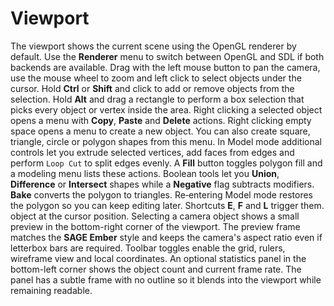 # Viewport

The viewport shows the current scene using the OpenGL renderer by default.
Use the **Renderer** menu to switch between OpenGL and SDL if both backends are available.
Drag with the left mouse button to pan the camera, use the mouse wheel to zoom
and left click to select objects under the cursor.
Hold **Ctrl** or **Shift** and click to add or remove objects from the selection.
Hold **Alt** and drag a rectangle to perform a box selection that picks every
object or vertex inside the area.
Right clicking a selected object opens a menu with **Copy**, **Paste** and
**Delete** actions. Right clicking empty space opens a menu to create a new
object. You can also create square, triangle, circle or polygon shapes from this menu.
In Model mode additional controls let you extrude selected vertices, add faces from edges and perform ``Loop Cut`` to split edges evenly. A **Fill** button toggles polygon fill and a modeling menu lists these actions. Boolean tools let you **Union**, **Difference** or **Intersect** shapes while a **Negative** flag subtracts modifiers. **Bake** converts the polygon to triangles. Re‑entering Model mode restores the polygon so you can keep editing later. Shortcuts **E**, **F** and **L** trigger them.
object at the cursor position. Selecting a camera object shows a small preview
in the bottom-right corner of the viewport. The preview frame matches the
**SAGE Ember** style and keeps the camera's aspect ratio even if letterbox bars
are required.
Toolbar toggles enable the grid, rulers, wireframe view and local coordinates.
An optional statistics panel in the bottom-left corner shows the object count and
current frame rate. The panel has a subtle frame with no outline so it blends
into the viewport while remaining readable.
